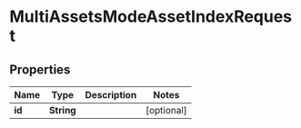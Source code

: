 

# MultiAssetsModeAssetIndexRequest


## Properties

| Name | Type | Description | Notes |
|------------ | ------------- | ------------- | -------------|
|**id** | **String** |  |  [optional] |




